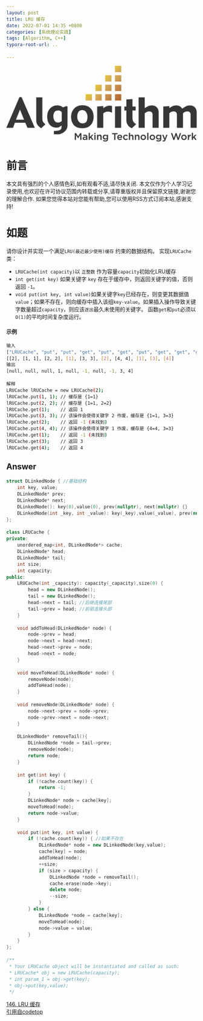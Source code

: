 ```yaml
---
layout: post
title: LRU 缓存
date: 2022-07-01 14:35 +0800
categories: [系统理论实践]
tags: [Algorithm, C++]
typora-root-url: ..

---
```


![](/assets/images/20220701ReverseList/algorithm.webp)

# 前言

本文具有强烈的个人感情色彩,如有观看不适,请尽快关闭. 本文仅作为个人学习记录使用,也欢迎在许可协议范围内转载或分享,请尊重版权并且保留原文链接,谢谢您的理解合作. 如果您觉得本站对您能有帮助,您可以使用RSS方式订阅本站,感谢支持!

# 如题

请你设计并实现一个满足`LRU(最近最少使用)缓存` 约束的数据结构。
实现`LRUCache`类：

*  `LRUCache(int capacity)`以 `正整数` 作为容量`capacity`初始化LRU缓存
* `int get(int key)` 如果关键字 `key` 存在于缓存中，则返回关键字的值，否则返回 `-1`。
* `void put(int key, int value)`如果关键字`key`已经存在，则变更其数据值`value`；如果不存在，则向缓存中插入该组`key-value`。如果插入操作导致关键字数量超过`capacity`，则应该`逐出`最久未使用的关键字。
函数`get`和`put`必须以`O(1)`的平均时间复杂度运行。

#### 示例

``` sh
输入
["LRUCache", "put", "put", "get", "put", "get", "put", "get", "get", "get"]
[[2], [1, 1], [2, 2], [1], [3, 3], [2], [4, 4], [1], [3], [4]]
输出
[null, null, null, 1, null, -1, null, -1, 3, 4]

解释
LRUCache lRUCache = new LRUCache(2);
lRUCache.put(1, 1); // 缓存是 {1=1}
lRUCache.put(2, 2); // 缓存是 {1=1, 2=2}
lRUCache.get(1);    // 返回 1
lRUCache.put(3, 3); // 该操作会使得关键字 2 作废，缓存是 {1=1, 3=3}
lRUCache.get(2);    // 返回 -1 (未找到)
lRUCache.put(4, 4); // 该操作会使得关键字 1 作废，缓存是 {4=4, 3=3}
lRUCache.get(1);    // 返回 -1 (未找到)
lRUCache.get(3);    // 返回 3
lRUCache.get(4);    // 返回 4

```

## Answer

``` c++
struct DLinkedNode { //基础结构
    int key, value;
    DLinkedNode* prev;
    DLinkedNode* next;
    DLinkedNode(): key(0),value(0), prev(nullptr), next(nullptr) {}
    DLinkedNode(int _key, int _value): key(_key),value(_value), prev(nullptr), next(nullptr) {}
};

class LRUCache {
private: 
    unordered_map<int, DLinkedNode*> cache;
    DLinkedNode* head;
    DLinkedNode* tail;
    int size;
    int capacity;
public:
    LRUCache(int _capacity): capacity(_capacity),size(0) {
        head = new DLinkedNode();
        tail = new DLinkedNode();
        head->next = tail; //后继连接尾部
        tail->prev = head; //前驱连接头部
    }
    
    void addToHead(DLinkedNode* node) {
        node->prev = head;
        node->next = head->next;
        head->next->prev = node;
        head->next = node;
    }

    void moveToHead(DLinkedNode* node) {
        removeNode(node);
        addToHead(node);
    }

    void removeNode(DLinkedNode* node) {
        node->next->prev = node->prev;
        node->prev->next = node->next;
    }

    DLinkedNode* removeTail(){
        DLinkedNode *node = tail->prev;
        removeNode(node);
        return node;
    }

    int get(int key) {
        if (!cache.count(key)) {
            return -1;
        } 
        DLinkedNode* node = cache[key];
        moveToHead(node);
        return node->value;
    }
    
    void put(int key, int value) {
        if (!cache.count(key)) { //如果不存在
            DLinkedNode* node = new DLinkedNode(key,value);
            cache[key] = node;
            addToHead(node);
            ++size;
            if (size > capacity) {
                DLinkedNode *node = removeTail();
                cache.erase(node->key);
                delete node;
                --size;
            }
        } else {
            DLinkedNode *node = cache[key];
            moveToHead(node);
            node->value = value;
        }
    }
};

/**
 * Your LRUCache object will be instantiated and called as such:
 * LRUCache* obj = new LRUCache(capacity);
 * int param_1 = obj->get(key);
 * obj->put(key,value);
 */
```



[146. LRU 缓存](https://leetcode.cn/problems/lru-cache/)  
[引用自codetop](https://codetop.cc/home)